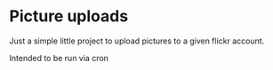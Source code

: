 # Picture uploads
Just a simple little project to upload pictures to a given flickr account.

Intended to be run via cron
